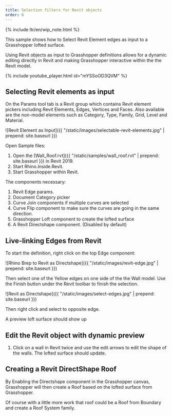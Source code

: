 ```yaml
---
title: Selection filters for Revit objects
order: 6
---
```


{% include ltr/en/wip_note.html %}

This sample shows how to Select Revit Element edges as input to a Grasshopper lofted surface.

Using Revit objects as input to Grasshopper definitions allows for a dynamic editing directly in Revit and making Grasshopper interactive within the the Revit model.

<!-- ![Revit Element as Input](/static/images/select-revit-element.jpg) -->

{% include youtube_player.html id="mYSSoOD3QVM" %}

## Selecting Revit elements as input
On the Params tool tab is a Revit group which contains Revit element pickers including Revit Elements, Edges, Vertices and Faces.  Also available are the non-model elements such as Category, Type, Family, Grid, Level and Material.

![Revit Element as Input]({{ "/static/images/selectable-revit-elements.jpg" | prepend: site.baseurl }})

Open Sample files:
1. Open the [Wall_Roof.rvt]({{ "/static/samples/wall_roof.rvt" | prepend: site.baseurl }}) in Revit 2019.
2. Start Rhino.Inside.Revit.
3. Start Grasshopper within Revit.

The components necessary:
1. Revit Edge params.
1. Document Category picker
1. Curve Join components if multiple curves are selected
1. Curve Flip component to make sure the curves are going in the same direction.
1. Grasshopper Loft component to create the lofted surface
1. A Revit Directshape component.  (Disabled by default)

## Live-linking Edges from Revit

To start the definition, right click on the top Edge component: 

![Rhino Brep to Revit as Directshape]({{ "/static/images/revit-edge.jpg" | prepend: site.baseurl }})

Then select one of the Yellow edges on one side of the the Wall model. Use the Finish button under the Revit toolbar to finish the selection.

![Revit as Directshape]({{ "/static/images/select-edges.jpg" | prepend: site.baseurl }})

Then right click and select to opposite edge.

A preview loft surface should show up

## Edit the Revit object with dynamic preview
1. Click on a wall in Revit twice and use the edit arrows to edit the shape of the walls.  The lofted surface should update.

## Creating a Revit DirectShape Roof
By Enabling the Directshape component in the Grasshopper canvas, Grasshopper will then create a Roof based on the lofted surface from Grasshopper.

Of course with a little more work that roof could be a Roof from Boundary and create a Roof System family.